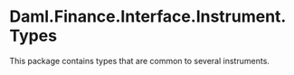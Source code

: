# Daml.Finance.Interface.Instrument.Types

This package contains types that are common to several instruments.

